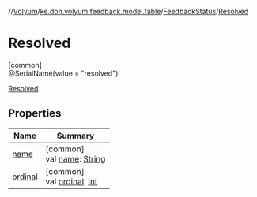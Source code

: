 //[Volyum](../../../../index.md)/[ke.don.volyum.feedback.model.table](../../index.md)/[FeedbackStatus](../index.md)/[Resolved](index.md)

# Resolved

[common]\
@SerialName(value = &quot;resolved&quot;)

[Resolved](index.md)

## Properties

| Name | Summary |
|---|---|
| [name](../-rejected/index.md#-372974862%2FProperties%2F-1200628132) | [common]<br>val [name](../-rejected/index.md#-372974862%2FProperties%2F-1200628132): [String](https://kotlinlang.org/api/core/kotlin-stdlib/kotlin/-string/index.html) |
| [ordinal](../-rejected/index.md#-739389684%2FProperties%2F-1200628132) | [common]<br>val [ordinal](../-rejected/index.md#-739389684%2FProperties%2F-1200628132): [Int](https://kotlinlang.org/api/core/kotlin-stdlib/kotlin/-int/index.html) |